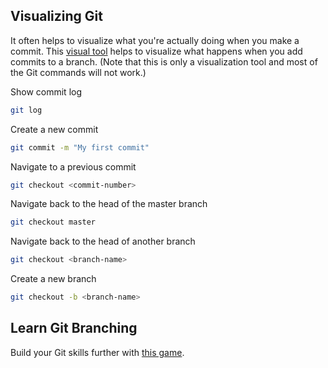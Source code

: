 ## Visualizing Git

It often helps to visualize what you're actually doing when you make a commit. This [visual tool](https://git-school.github.io/visualizing-git/) helps to visualize what happens when you add commits to a branch. (Note that this is only a visualization tool and most of the Git commands will not work.)

Show commit log

```sh
git log
```

Create a new commit

```sh
git commit -m "My first commit"
```

Navigate to a previous commit

```sh
git checkout <commit-number>
```

Navigate back to the head of the master branch

```sh
git checkout master
```

Navigate back to the head of another branch

```sh
git checkout <branch-name>
```

Create a new branch

```sh
git checkout -b <branch-name>
```

## Learn Git Branching

Build your Git skills further with [this game](https://learngitbranching.js.org/).

